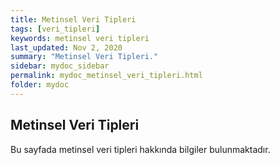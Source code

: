```yaml
---
title: Metinsel Veri Tipleri
tags: [veri_tipleri]
keywords: metinsel veri tipleri
last_updated: Nov 2, 2020
summary: "Metinsel Veri Tipleri."
sidebar: mydoc_sidebar
permalink: mydoc_metinsel_veri_tipleri.html
folder: mydoc
---
```


## Metinsel Veri Tipleri

Bu sayfada metinsel veri tipleri hakkında bilgiler bulunmaktadır.
